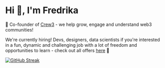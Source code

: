 <h1>Hi 👋, I'm Fredrika</h1>

🚀 Co-founder of [Crew3](https://crew3.xyz/) - we help grow, engage and understand web3 communities!

We're currently hiring! Devs, designers, data scientists if you're interested in a fun, dynamic and challenging job with a lot of freedom and opportunities to learn - check out all offers [here](https://crew3.crew.work/jobs) 🌈


[![GitHub Streak](https://streak-stats.demolab.com?user=fredrikalindh&theme=highcontrast&hide_border=true)](https://git.io/streak-stats)
